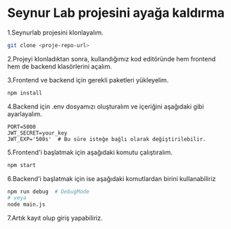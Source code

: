 # Seynur Lab projesini ayağa kaldırma

1.Seynurlab projesini klonlayalım.
   
   ```bash
   git clone <proje-repo-url>    
   ```
   
2.Projeyi klonladıktan sonra, kullandığımız kod editöründe hem frontend hem de backend klasörlerini açalım.

3.Frontend ve backend için gerekli paketleri yükleyelim.

   ```bash
npm install 
   ```

4.Backend için .env dosyamızı oluşturalım ve içeriğini aşağıdaki gibi ayarlayalım.

  ```env
PORT=5000
JWT_SECRET=your_key
JWT_EXP='500s'  # Bu süre isteğe bağlı olarak değiştirilebilir.
  ```

5.Frontend'i başlatmak için aşağıdaki komutu çalıştıralım.

   ```bash
npm start
   ```
   
6.Backend'i başlatmak için ise aşağıdaki komutlardan birini kullanabiliriz
   ```bash
npm run debug  # DebugMode
# veya
node main.js
   ```


7.Artık kayıt olup giriş yapabiliriz.